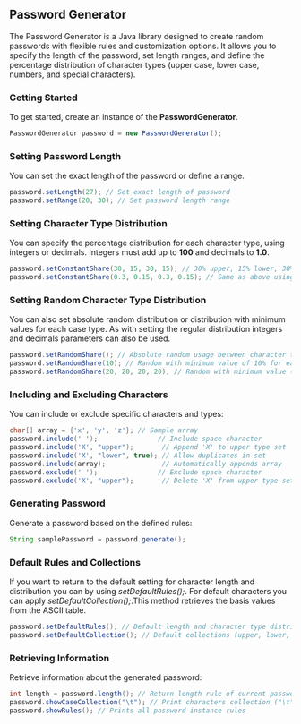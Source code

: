 ## Password Generator
The Password Generator is a Java library designed to create random passwords with flexible rules and customization options. It allows you to specify the length of the password, set length ranges, and define the percentage distribution of character types (upper case, lower case, numbers, and special characters).
### Getting Started
To get started, create an instance of the **PasswordGenerator**.
```Java
PasswordGenerator password = new PasswordGenerator();
```
### Setting Password Length
You can set the exact length of the password or define a range.
```Java
password.setLength(27); // Set exact length of password
password.setRange(20, 30); // Set password length range
```
### Setting Character Type Distribution
You can specify the percentage distribution for each character type, using integers or decimals. Integers must add up to **100** and decimals to **1.0**.
```Java
password.setConstantShare(30, 15, 30, 15); // 30% upper, 15% lower, 30% number, 15% special
password.setConstantShare(0.3, 0.15, 0.3, 0.15); // Same as above using decimals
```
### Setting Random Character Type Distribution
You can also set absolute random distribution or distribution with minimum values for each case type. As with setting the regular distribution integers and decimals parameters can also be used.
```Java
password.setRandomShare(); // Absolute random usage between character types 
password.setRandomShare(10); // Random with minimum value of 10% for each type
password.setRandomShare(20, 20, 20, 20); // Random with minimum value (20%) usage for each type
```
### Including and Excluding Characters
You can include or exclude specific characters and types:
```Java
char[] array = {'x', 'y', 'z'}; // Sample array
password.include(' ');               // Include space character
password.include('X', "upper");       // Append 'X' to upper type set
password.include('X', "lower", true); // Allow duplicates in set
password.include(array);              // Automatically appends array
password.exclude(' ');               // Exclude space character
password.exclude('X', "upper");       // Delete 'X' from upper type set
```
### Generating Password
Generate a password based on the defined rules:
```Java
String samplePassword = password.generate();
```
### Default Rules and Collections
If you want to return to the default setting for character length and distribution you can by using *setDefaultRules();*. For default characters you can apply *setDefaultCollection();*.This method retrieves the basis values from the ASCII table.
```Java
password.setDefaultRules(); // Default length and character type distribution
password.setDefaultCollection(); // Default collections (upper, lower, number special)
```
### Retrieving Information
Retrieve information about the generated password:
```Java
int length = password.length(); // Return length rule of current password
password.showCaseCollection("\t"); // Print characters collection ("\t" - separates types arrays)
password.showRules(); // Prints all password instance rules
```